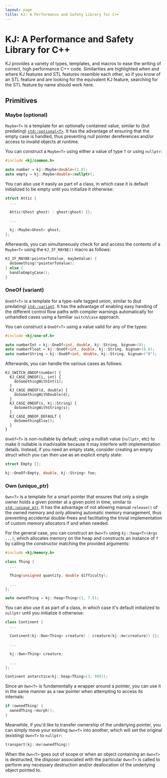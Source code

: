 ```yaml
---
layout: page
title: KJ: A Performance and Safety Library for C++
---
```


# KJ: A Performance and Safety Library for C++

KJ provides a variety of types, templates, and macros to ease the writing of correct,
high performance C++ code. Similarities are highlighted when and where KJ features and
STL features resemble each other, so if you know of an STL feature and are looking for
the equivalent KJ feature, searching for the STL feature by name should work here.

## Primitives

### Maybe (optional)

`Maybe<T>` is a template for an optionally contained value, similar to (but predating)
[`std::optional<T>`](https://en.cppreference.com/w/cpp/utility/optional). It has the advantage of
ensuring that the empty case is handled, thus preventing null pointer dereferences and/or access to
invalid objects at runtime.

You can construct a `Maybe<T>` using either a value of type `T` or using `nullptr`:

```c++
#include <kj/common.h>

auto number = kj::Maybe<double>(1.0);
auto empty = kj::Maybe<double>(nullptr);
```

You can also use it easily as part of a class, in which case it is default initialized to be empty
until you initialize it otherwise:

```c++
struct Attic {
  ...

  Attic(Ghost ghost) : ghost(ghost) {};

  ...

  kj::Maybe<Ghost> ghost;
};
```

Afterwards, you can simultaneously check for and access the contents of a `Maybe<T>` using the
`KJ_IF_MAYBE()` macro as follows:

```c++
KJ_IF_MAYBE(pointerToValue, maybeValue) {
  doSomething(*pointerToValue);
} else {
  handleEmptyCase();
}
```

### OneOf (variant)

`OneOf<T>` is a template for a type-safe tagged union, similar to (but predating)
[`std::variant`](https://en.cppreference.com/w/cpp/utility/variant). It has the advantage of
enabling easy handing of the different control flow paths with compiler warnings automatically for
unhandled cases using a familiar `switch`/`case` approach.

You can construct a `OneOf<T>` using a value valid for any of the types:

```c++
#include <kj/one-of.h>

auto numberInt = kj::OneOf<int, double, kj::String, bignum>(8);
auto numberFloat = kj::OneOf<int, double, kj::String, bignum>(8.0);
auto numberString = kj::OneOf<int, double, kj::String, bignum>("8");
```

Afterwards, you can handle the various cases as follows:

```c+++
KJ_SWITCH_ONEOF(number) {
  KJ_CASE_ONEOF(i, int) {
    doSomethingWithInt(i);
  }
  KJ_CASE_ONEOF(d, double) {
    doSomethingWithDouble(d);
  }
  KJ_CASE_ONEOF(s, kj::String) {
    doSomethingWithString(s);
  }
  KJ_CASE_ONEOF_DEFAULT {
    doSomethingElse();
  }
}
```

`OneOf<T>` is non-nullable by default; using a nullish value (`nullptr`, etc) to make it nullable
is inadvisable because it may interfere with implementation details. Instead, if you need an empty
state, consider creating an empty struct which you can then use as an explicit empty state:

```c++
struct Empty {};

kj::OneOf<Empty, double, kj::String> foo;
```

### Own (unique_ptr)

`Own<T>` is a template for a smart pointer that ensures that only a single owner holds a given
pointer at a given point in time, similar to
[`std::unique_ptr`](https://en.cppreference.com/w/cpp/memory/unique_ptr). It has the advantage
of not allowing manual `release()` of the owned memory and only allowing automatic memory
management, thus preventing accidental double-frees and facilitating the trivial implementation
of custom memory allocators if and when needed.

For the general case, you can construct an `Own<T>` using `kj::heap<T>(Args ...)`, which allocates
memory on the heap and constructs an instance of `T` by calling the constructor matching the
provided arguments:

```c++
#include <kj/memory.h>

class Thing {
  ...

  Thing(unsigned quantity, double difficulty);

  ...
};

auto ownedThing = kj::heap<Thing>(1, 7.5);
```

You can also use it as part of a class, in which case it's default initialized to `nullptr` until
you initialize it otherwise:

```c++
class Continent {
  ...

  Continent(kj::Own<Thing> creature) : creature(kj::mv(creature)) {};

  ...

  kj::Own<Thing> creature;

  ...
};

Continent antarctica(kj::heap<Thing>(3, 999));
```

Since an `Own<T>` is fundamentally a wrapper around a pointer, you can use it in the same manner as
a raw pointer when attempting to access its internals:

```c++
if (ownedThing) {
  ownedThing->morph();
}
```

Meanwhile, if you'd like to transfer ownership of the underlying pointer, you can simply move your
existing `Own<T>` into another, which will set the original (existing) `Own<T>` to `nullptr`:

```c++
transport(kj::mv(ownedThing))
```

When the `Own<T>` goes out of scope or when an object containing an `Own<T>` is destructed, the
_disposer_ associated with the particular `Own<T>` is called to perform any necessary destruction
and/or deallocation of the underlying object pointed to.
